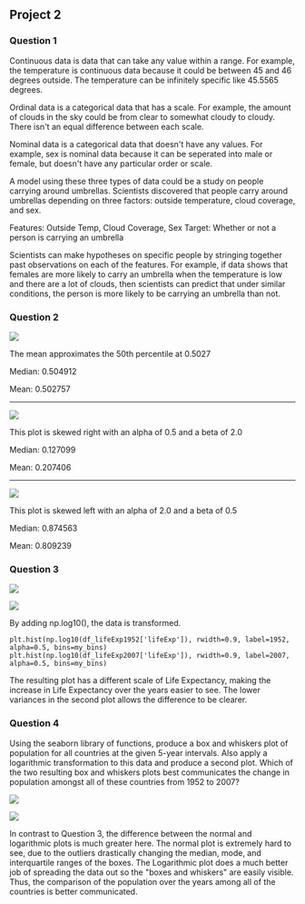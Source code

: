 ## Project 2
### Question 1
Continuous data is data that can take any value within a range. For example, the temperature is continuous data because it could be between 45 and 46 degrees outside. The temperature can be infinitely specific like 45.5565 degrees.

Ordinal data is a categorical data that has a scale. For example, the amount of clouds in the sky could be from clear to somewhat cloudy to cloudy. There isn't an equal difference between each scale.

Nominal data is a categorical data  that doesn't have any values. For example, sex is nominal data because it can be seperated into male or female, but doesn't have any particular order or scale.

A model using these three types of data could be a study on people carrying around umbrellas. Scientists discovered that people carry around umbrellas depending on three factors: outside temperature, cloud coverage, and sex.

Features: Outside Temp, Cloud Coverage, Sex
Target: Whether or not a person is carrying an umbrella

Scientists can make hypotheses on specific people by stringing together past observations on each of the features. For example, if data shows that females are more likely to carry an umbrella when the temperature is low and there are a lot of clouds, then scientists can predict that under similar conditions, the person is more likely to be carrying an umbrella than not.

### Question 2

![](Question2_Plot1.PNG)

The mean approximates the 50th percentile at 0.5027

Median: 0.504912

Mean: 0.502757

------------------------------------------------------------------------

![](Question2_Plot2.PNG)

This plot is skewed right with an alpha of 0.5 and a beta of 2.0

Median: 0.127099

Mean: 0.207406

------------------------------------------------------------------------

![](Question2_Plot3.PNG)

This plot is skewed left with an alpha of 2.0 and a beta of 0.5


Median: 0.874563

Mean: 0.809239


### Question 3
![](Question3_Plot1Final.PNG)


![](Question3_Plot2Final.PNG)

By adding np.log10(), the data is transformed.
```
plt.hist(np.log10(df_lifeExp1952['lifeExp']), rwidth=0.9, label=1952, alpha=0.5, bins=my_bins)
plt.hist(np.log10(df_lifeExp2007['lifeExp']), rwidth=0.9, label=2007, alpha=0.5, bins=my_bins)
```
The resulting plot has a different scale of Life Expectancy, making the increase in Life Expectancy over the years easier to see. The lower variances in the second plot allows the difference to be clearer.
### Question 4
Using the seaborn library of functions, produce a box and whiskers plot of population for all countries at the given 5-year intervals. Also apply a logarithmic transformation to this data and produce a second plot. Which of the two resulting box and whiskers plots best communicates the change in population amongst all of these countries from 1952 to 2007?

![](Question4_Plot1.PNG)



![](Question4_Plot2.PNG)

In contrast to Question 3, the difference between the normal and logarithmic plots is much greater here. The normal plot is extremely hard to see, due to the outliers drastically changing the median, mode, and interquartile ranges of the boxes. The Logarithmic plot does a much better job of spreading the data out so the "boxes and whiskers" are easily visible. Thus, the comparison of the population over the years among all of the countries is better communicated.
